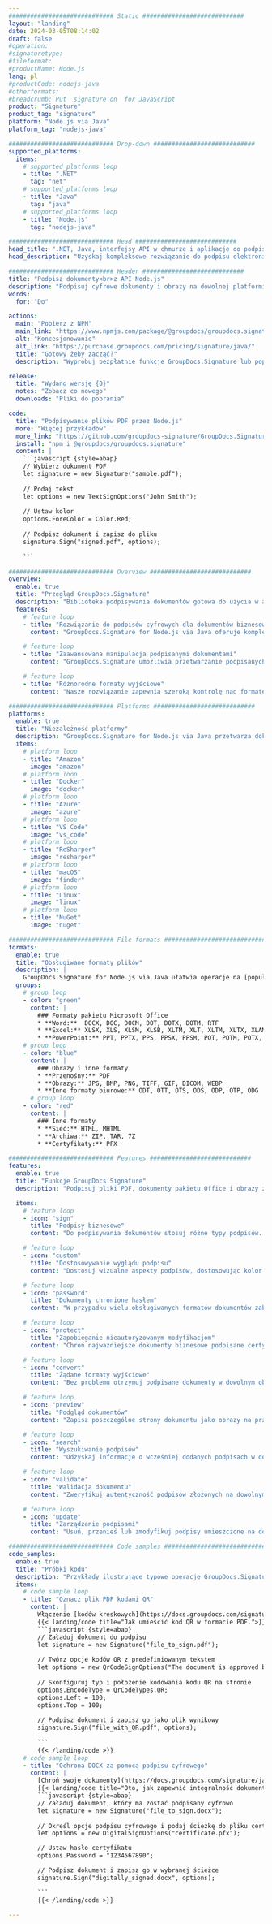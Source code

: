 ```yaml
---
############################# Static ############################
layout: "landing"
date: 2024-03-05T08:14:02
draft: false
#operation: 
#signaturetype: 
#fileformat: 
#productName: Node.js
lang: pl
#productCode: nodejs-java
#otherformats: 
#breadcrumb: Put  signature on  for JavaScript
product: "Signature"
product_tag: "signature"
platform: "Node.js via Java"
platform_tag: "nodejs-java"

############################# Drop-down ############################
supported_platforms:
  items:
    # supported_platforms loop
    - title: ".NET"
      tag: "net"
    # supported_platforms loop
    - title: "Java"
      tag: "java"
    # supported_platforms loop
    - title: "Node.js"
      tag: "nodejs-java"

############################# Head ############################
head_title: ".NET, Java, interfejsy API w chmurze i aplikacje do podpisywania dokumentów online"
head_description: "Uzyskaj kompleksowe rozwiązanie do podpisu elektronicznego dokumentów dla aplikacji .NET, Java i opartych na chmurze. Podpisuj online popularne formaty dokumentów za pomocą prostej funkcji przeciągania i upuszczania"

############################# Header ############################
title: "Podpisz dokumenty<br>z API Node.js"
description: "Podpisuj cyfrowe dokumenty i obrazy na dowolnej platformie, korzystając z naszych elastycznych interfejsów API i rozwiązań opartych na aplikacjach dla programistów i użytkowników końcowych."
words:
  for: "Do"

actions:
  main: "Pobierz z NPM"
  main_link: "https://www.npmjs.com/package/@groupdocs/groupdocs.signature/"
  alt: "Koncesjonowanie"
  alt_link: "https://purchase.groupdocs.com/pricing/signature/java/"
  title: "Gotowy żeby zacząć?"
  description: "Wypróbuj bezpłatnie funkcje GroupDocs.Signature lub poproś o licencję"

release:
  title: "Wydano wersję {0}"
  notes: "Zobacz co nowego"
  downloads: "Pliki do pobrania"

code:
  title: "Podpisywanie plików PDF przez Node.js"
  more: "Więcej przykładów"
  more_link: "https://github.com/groupdocs-signature/GroupDocs.Signature-for-Node.js-via-Java/"
  install: "npm i @groupdocs/groupdocs.signature"
  content: |
    ```javascript {style=abap}   
    // Wybierz dokument PDF
    let signature = new Signature("sample.pdf");
    
    // Podaj tekst
    let options = new TextSignOptions("John Smith");
    
    // Ustaw kolor
    options.ForeColor = Color.Red;
    
    // Podpisz dokument i zapisz do pliku
    signature.Sign("signed.pdf", options);
    
    ```

############################# Overview ############################
overview:
  enable: true
  title: "Przegląd GroupDocs.Signature"
  description: "Biblioteka podpisywania dokumentów gotowa do użycia w aplikacjach Node.js"
  features:
    # feature loop
    - title: "Rozwiązanie do podpisów cyfrowych dla dokumentów biznesowych w środowisku Node.js"
      content: "GroupDocs.Signature for Node.js via Java oferuje kompleksowy zestaw opcji podpisu cyfrowego dla dokumentów PDF, dokumentów Office i obrazów. Dostępne są teksty, kody kreskowe, obrazy, certyfikaty cyfrowe i metadane. Usprawnione przetwarzanie dokumentów zapewnia wydajność."

    # feature loop
    - title: "Zaawansowana manipulacja podpisanymi dokumentami"
      content: "GroupDocs.Signature umożliwia przetwarzanie podpisanych dokumentów. Wyszukuj i sprawdzaj podpisy przy użyciu różnych kryteriów. Dodatkowo wyodrębnij szczegółowe informacje o dokumencie lub wygeneruj obrazy podglądu stron."

    # feature loop
    - title: "Różnorodne formaty wyjściowe"
      content: "Nasze rozwiązanie zapewnia szeroką kontrolę nad formatem wyjściowym podpisanych dokumentów. Precyzyjnie umieść podpisy na dowolnej stronie i dostosuj ich wygląd. Zapisuj podpisane dokumenty w wielu obsługiwanych formatach i opcjonalnie zabezpiecz je hasłami."

############################# Platforms ############################
platforms:
  enable: true
  title: "Niezależność platformy"
  description: "GroupDocs.Signature for Node.js via Java przetwarza dokumenty w różnych systemach operacyjnych"
  items:
    # platform loop
    - title: "Amazon"
      image: "amazon"
    # platform loop
    - title: "Docker"
      image: "docker"
    # platform loop
    - title: "Azure"
      image: "azure"
    # platform loop
    - title: "VS Code"
      image: "vs_code"
    # platform loop
    - title: "ReSharper"
      image: "resharper"
    # platform loop
    - title: "macOS"
      image: "finder"
    # platform loop
    - title: "Linux"
      image: "linux"
    # platform loop
    - title: "NuGet"
      image: "nuget"

############################# File formats ############################
formats:
  enable: true
  title: "Obsługiwane formaty plików"
  description: |
    GroupDocs.Signature for Node.js via Java ułatwia operacje na [popularnych formatach plików](https://docs.groupdocs.com/signature/java/supported-document-formats/).
  groups:
    # group loop
    - color: "green"
      content: |
        ### Formaty pakietu Microsoft Office
        * **Word:**  DOCX, DOC, DOCM, DOT, DOTX, DOTM, RTF
        * **Excel:** XLSX, XLS, XLSM, XLSB, XLTM, XLT, XLTM, XLTX, XLAM, SXC, SpreadsheetML
        * **PowerPoint:** PPT, PPTX, PPS, PPSX, PPSM, POT, POTM, POTX, PPTM
    # group loop
    - color: "blue"
      content: |
        ### Obrazy i inne formaty
        * **Przenośny:** PDF
        * **Obrazy:** JPG, BMP, PNG, TIFF, GIF, DICOM, WEBP
        * **Inne formaty biurowe:** ODT, OTT, OTS, ODS, ODP, OTP, ODG
      # group loop
    - color: "red"
      content: |
        ### Inne formaty
        * **Sieć:** HTML, MHTML
        * **Archiwa:** ZIP, TAR, 7Z
        * **Certyfikaty:** PFX

############################# Features ############################
features:
  enable: true
  title: "Funkcje GroupDocs.Signature"
  description: "Podpisuj pliki PDF, dokumenty pakietu Office i obrazy za pomocą podpisów cyfrowych"

  items:
    # feature loop
    - icon: "sign"
      title: "Podpisy biznesowe"
      content: "Do podpisywania dokumentów stosuj różne typy podpisów. Umieść podpisy cyfrowe dokładnie w dowolnym miejscu strony."

    # feature loop
    - icon: "custom"
      title: "Dostosowywanie wyglądu podpisu"
      content: "Dostosuj wizualne aspekty podpisów, dostosowując kolor, czcionkę, obramowania, obrót i inne elementy, aby osiągnąć pożądany efekt."

    # feature loop
    - icon: "password"
      title: "Dokumenty chronione hasłem"
      content: "W przypadku wielu obsługiwanych formatów dokumentów zabezpiecz podpisane dokumenty hasłem, aby zwiększyć bezpieczeństwo."

    # feature loop
    - icon: "protect"
      title: "Zapobieganie nieautoryzowanym modyfikacjom"
      content: "Chroń najważniejsze dokumenty biznesowe podpisane certyfikatami cyfrowymi przed nieautoryzowanymi zmianami."

    # feature loop
    - icon: "convert"
      title: "Żądane formaty wyjściowe"
      content: "Bez problemu otrzymuj podpisane dokumenty w dowolnym obsługiwanym formacie. Z łatwością konwertuj dokumenty MS Word do formatu PDF."

    # feature loop
    - icon: "preview"
      title: "Podgląd dokumentów"
      content: "Zapisz poszczególne strony dokumentu jako obrazy na przyszłe potrzeby."

    # feature loop
    - icon: "search"
      title: "Wyszukiwanie podpisów"
      content: "Odzyskaj informacje o wcześniej dodanych podpisach w dokumentach."

    # feature loop
    - icon: "validate"
      title: "Walidacja dokumentu"
      content: "Zweryfikuj autentyczność podpisów złożonych na dowolnym dokumencie."

    # feature loop
    - icon: "update"
      title: "Zarządzanie podpisami"
      content: "Usuń, przenieś lub zmodyfikuj podpisy umieszczone na dowolnej stronie dokumentu."

############################# Code samples ############################
code_samples:
  enable: true
  title: "Próbki kodu"
  description: "Przykłady ilustrujące typowe operacje GroupDocs.Signature for Node.js via Java"
  items:
    # code sample loop
    - title: "Oznacz plik PDF kodami QR"
      content: |
        Włączenie [kodów kreskowych](https://docs.groupdocs.com/signature/java/esign-document-with-qr-code-signature/) do określonych stron dokumentów PDF może usprawnić procesy biznesowe. W tej sekcji przedstawiono przykład dodania kodu QR za pomocą GroupDocs.Signature for Node.js via Java.
        {{< landing/code title="Jak umieścić kod QR w formacie PDF.">}}
        ```javascript {style=abap}
        // Załaduj dokument do podpisu
        let signature = new Signature("file_to_sign.pdf");
        
        // Twórz opcje kodów QR z predefiniowanym tekstem
        let options = new QrCodeSignOptions("The document is approved by John Smith");
        
        // Skonfiguruj typ i położenie kodowania kodu QR na stronie
        options.EncodeType = QrCodeTypes.QR;
        options.Left = 100;
        options.Top = 100;
            
        // Podpisz dokument i zapisz go jako plik wynikowy
        signature.Sign("file_with_QR.pdf", options);
        
        ```
        {{< /landing/code >}}
    # code sample loop
    - title: "Ochrona DOCX za pomocą podpisu cyfrowego"
      content: |
        [Chroń swoje dokumenty](https://docs.groupdocs.com/signature/java/esign-document-with-digital-signature/) za pomocą podpisów opartych na certyfikatach cyfrowych. Podpis cyfrowy chroni dokumenty biznesowe przed zmianą treści.
        {{< landing/code title="Oto, jak zapewnić integralność dokumentów.">}}
        ```javascript {style=abap}   
        // Załaduj dokument, który ma zostać podpisany cyfrowo
        let signature = new Signature("file_to_sign.docx");
        
        // Określ opcje podpisu cyfrowego i podaj ścieżkę do pliku certyfikatu
        let options = new DigitalSignOptions("certificate.pfx");

        // Ustaw hasło certyfikatu
        options.Password = "1234567890";

        // Podpisz dokument i zapisz go w wybranej ścieżce
        signature.Sign("digitally_signed.docx", options);

        ```
        {{< /landing/code >}}

---
```

